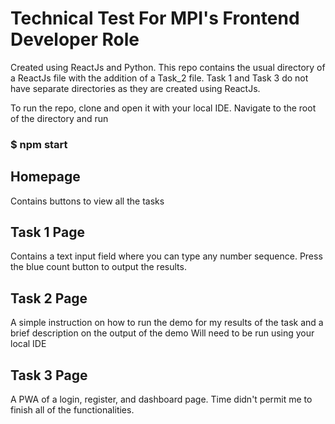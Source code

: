 # Technical Test For MPI's Frontend Developer Role

Created using ReactJs and Python. 
This repo contains the usual directory of a ReactJs file with the addition of a Task_2 file.
Task 1 and Task 3 do not have separate directories as they are created using ReactJs.

To run the repo, clone and open it with your local IDE.
Navigate to the root of the directory and run
### $ npm start

## Homepage
Contains buttons to view all the tasks

## Task 1 Page
Contains a text input field where you can type any number sequence.
Press the blue count button to output the results.

## Task 2 Page
A simple instruction on how to run the demo for my results of the task and a brief description on the output of the demo
Will need to be run using your local IDE

## Task 3 Page
A PWA of a login, register, and dashboard page. Time didn't permit me to finish all of the functionalities.
